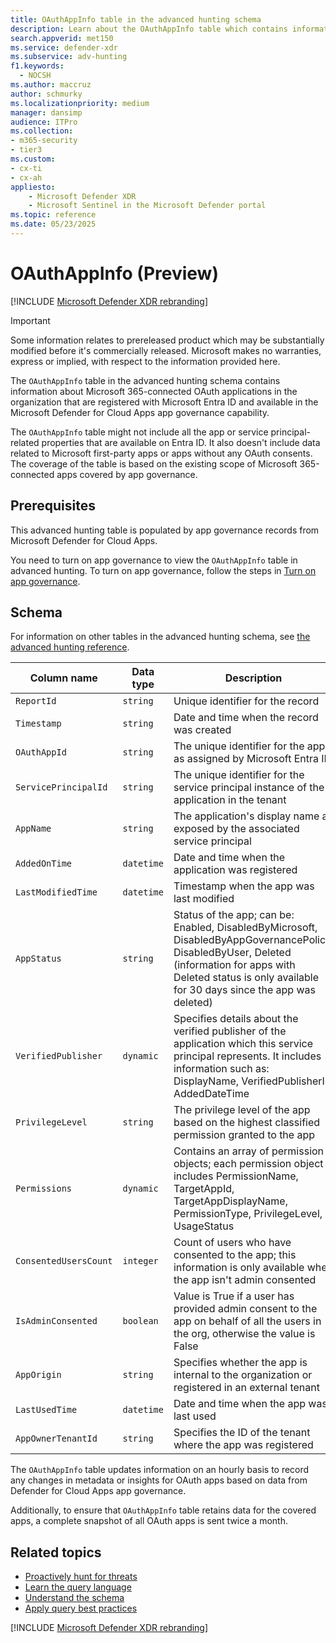 ```yaml
---
title: OAuthAppInfo table in the advanced hunting schema
description: Learn about the OAuthAppInfo table which contains information about Microsoft 365-connected OAuth applications registered with Microsoft Entra ID and available in the Defender for Cloud Apps app governance capability.
search.appverid: met150
ms.service: defender-xdr
ms.subservice: adv-hunting
f1.keywords: 
  - NOCSH
ms.author: maccruz
author: schmurky
ms.localizationpriority: medium
manager: dansimp
audience: ITPro
ms.collection: 
- m365-security
- tier3
ms.custom: 
- cx-ti
- cx-ah
appliesto:
    - Microsoft Defender XDR
    - Microsoft Sentinel in the Microsoft Defender portal
ms.topic: reference
ms.date: 05/23/2025
---
```


# OAuthAppInfo (Preview)

[!INCLUDE [Microsoft Defender XDR rebranding](../includes/microsoft-defender.md)]

> [!IMPORTANT]
> Some information relates to prereleased product which may be substantially modified before it's commercially released. Microsoft makes no warranties, express or implied, with respect to the information provided here.

The `OAuthAppInfo` table in the advanced hunting schema contains information about Microsoft 365-connected OAuth applications in the organization that are registered with Microsoft Entra ID and available in the Microsoft Defender for Cloud Apps app governance capability. 

The `OAuthAppInfo` table might not include all the app or service principal-related properties that are available on Entra ID. It also doesn't include data related to Microsoft first-party apps or apps without any OAuth consents. The coverage of the table is based on the existing scope of Microsoft 365-connected apps covered by app governance. 

## Prerequisites

This advanced hunting table is populated by app governance records from Microsoft Defender for Cloud Apps. 

You need to turn on app governance to view the `OAuthAppInfo` table in advanced hunting. To turn on app governance, follow the steps in [Turn on app governance](/defender-cloud-apps/app-governance-get-started).


## Schema
For information on other tables in the advanced hunting schema, see [the advanced hunting reference](advanced-hunting-schema-tables.md).

| Column name | Data type | Description |
|-------------|-----------|-------------|
| `ReportId` | `string` | Unique identifier for the record|
| `Timestamp` | `string` | Date and time when the record was created|
| `OAuthAppId` | `string` | The unique  identifier for the app as assigned by Microsoft Entra ID|
| `ServicePrincipalId` | `string` | The unique identifier for the service principal instance of the application in the tenant|
| `AppName` | `string` | The application's display name as exposed by the associated service principal|
| `AddedOnTime` | `datetime` | Date and time when the application was registered|
| `LastModifiedTime` | `datetime` | Timestamp when the app was last modified|
| `AppStatus` | `string` | Status of the app; can be: Enabled, DisabledByMicrosoft, DisabledByAppGovernancePolicy, DisabledByUser, Deleted (information for apps with Deleted status is only available for 30 days since the app was deleted)|
| `VerifiedPublisher` | `dynamic` | Specifies details about the verified publisher of the application which this service principal represents. It includes information such as: DisplayName, VerifiedPublisherId, AddedDateTime|
| `PrivilegeLevel` | `string` | The privilege level of the app based on the highest classified permission granted to the app|
| `Permissions` | `dynamic` | Contains an array of permission objects; each permission object includes PermissionName, TargetAppId, TargetAppDisplayName, PermissionType, PrivilegeLevel, UsageStatus|
| `ConsentedUsersCount` | `integer` | Count of users who have consented to the app; this information is only available when the app isn't admin consented|
| `IsAdminConsented` | `boolean` | Value is True if a user has provided admin consent to the app on behalf of all the users in the org, otherwise the value is False|
| `AppOrigin` | `string` | Specifies whether the app is internal to the organization or registered in an external tenant|
| `LastUsedTime` | `datetime` | Date and time when the app was last used|
| `AppOwnerTenantId` | `string` |Specifies the ID of the tenant where the app was registered|


The `OAuthAppInfo` table updates information on an hourly basis to record any changes in metadata or insights for OAuth apps based on data from Defender for Cloud Apps app governance. 

Additionally, to ensure that `OAuthAppInfo` table retains data for the covered apps, a complete snapshot of all OAuth apps is sent twice a month.




## Related topics

- [Proactively hunt for threats](advanced-hunting-overview.md)
- [Learn the query language](advanced-hunting-query-language.md)
- [Understand the schema](advanced-hunting-schema-tables.md)
- [Apply query best practices](advanced-hunting-best-practices.md)


[!INCLUDE [Microsoft Defender XDR rebranding](../includes/defender-m3d-techcommunity.md)]